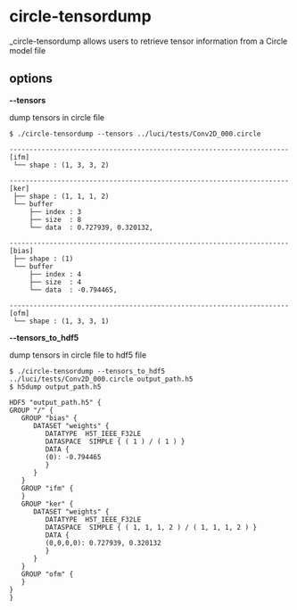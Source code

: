 # circle-tensordump

_circle-tensordump allows users to retrieve tensor information from a Circle model file

## options

**--tensors**

dump tensors in circle file

```
$ ./circle-tensordump --tensors ../luci/tests/Conv2D_000.circle
                      
----------------------------------------------------------------------
[ifm]
 └── shape : (1, 3, 3, 2)

----------------------------------------------------------------------
[ker]
 ├── shape : (1, 1, 1, 2)
 └── buffer
     ├── index : 3
     ├── size  : 8
     └── data  : 0.727939, 0.320132, 

----------------------------------------------------------------------
[bias]
 ├── shape : (1)
 └── buffer
     ├── index : 4
     ├── size  : 4
     └── data  : -0.794465, 

----------------------------------------------------------------------
[ofm]
 └── shape : (1, 3, 3, 1)
```

**--tensors_to_hdf5**

dump tensors in circle file to hdf5 file

```
$ ./circle-tensordump --tensors_to_hdf5 ../luci/tests/Conv2D_000.circle output_path.h5
$ h5dump output_path.h5

HDF5 "output_path.h5" {
GROUP "/" {
   GROUP "bias" {
      DATASET "weights" {
         DATATYPE  H5T_IEEE_F32LE
         DATASPACE  SIMPLE { ( 1 ) / ( 1 ) }
         DATA {
         (0): -0.794465
         }
      }
   }
   GROUP "ifm" {
   }
   GROUP "ker" {
      DATASET "weights" {
         DATATYPE  H5T_IEEE_F32LE
         DATASPACE  SIMPLE { ( 1, 1, 1, 2 ) / ( 1, 1, 1, 2 ) }
         DATA {
         (0,0,0,0): 0.727939, 0.320132
         }
      }
   }
   GROUP "ofm" {
   }
}
}
```
